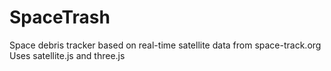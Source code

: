 # SpaceTrash
Space debris tracker based on real-time satellite data from space-track.org
Uses satellite.js and three.js



